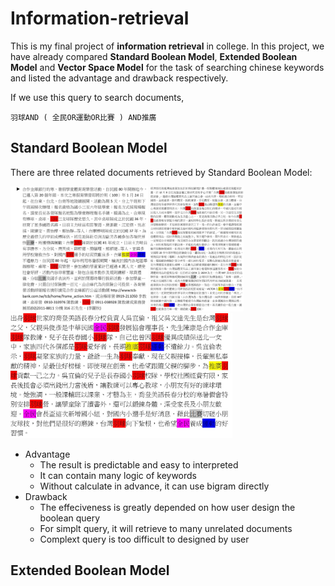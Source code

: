 # Information-retrieval
This is my final project of **information retrieval** in college. In this project, we have already compared **Standard Boolean Model**, **Extended Boolean Model** and **Vector Space Model** for the task of searching chinese keywords and listed the advantage and drawback respectively.

If we use this query to search documents,
```
羽球AND ( 全民OR運動OR比賽 ) AND推廣
```
## Standard Boolean Model
There are three related documents retrieved by Standard Boolean Model:
<p>
<img height="200" src="https://github.com/ChienKangLu/Information-Retrieval/blob/master/Standard%20Boolean%20Model%20example/Standard%20Boolean%20Model1.jpg" />
  
<img height="200" src="https://github.com/ChienKangLu/Information-Retrieval/blob/master/Standard%20Boolean%20Model%20example/Standard%20Boolean%20Model2.jpg" />

<img height="200" src="https://github.com/ChienKangLu/Information-Retrieval/blob/master/Standard%20Boolean%20Model%20example/Standard%20Boolean%20Model3.jpg" />
</p>

+ Advantage
  + The result is predictable and easy to interpreted
  + It can contain many logic of keywords
  + Without calculate in advance, it can use bigram directly
+ Drawback
  + The effeciveness is greatly depended on how user design the boolean query
  + For simplt query, it will retrieve to many unrelated documents
  + Complext query is too difficult to designed by user
## Extended Boolean Model

